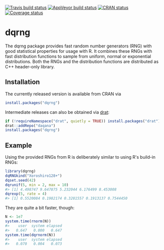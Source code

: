 
<!-- README.md is generated from README.Rmd. Please edit that file -->
[![Travis build status](https://travis-ci.org/daqana/dqrng.svg?branch=master)](https://travis-ci.org/daqana/dqrng) [![AppVeyor build status](https://ci.appveyor.com/api/projects/status/github/daqana/dqrng?branch=master&svg=true)](https://ci.appveyor.com/project/rstub/dqrng) [![CRAN status](https://www.r-pkg.org/badges/version/dqrng)](https://cran.r-project.org/package=dqrng) [![Coverage status](https://codecov.io/gh/daqana/dqrng/branch/master/graph/badge.svg)](https://codecov.io/github/daqana/dqrng?branch=master)

dqrng
=====

The dqrng package provides fast random number generators (RNG) with good statistical properties for usage with R. It combines these RNGs with fast distribution functions to sample from uniform, normal or exponential distributions. Both the RNGs and the distribution functions are distributed as C++ header-only library.

Installation
------------

The currently released version is available from CRAN via

``` r
install.packages("dqrng")
```

Intermediate releases can also be obtained via [drat](https://cran.r-project.org/package=drat):

``` r
if (!requireNamespace("drat", quietly = TRUE)) install.packages("drat")
drat::addRepo("daqana")
install.packages("dqrng")
```

Example
-------

Using the provided RNGs from R is deliberately similar to using R's build-in RNGs:

``` r
library(dqrng)
dqRNGkind("Xoroshiro128+")
dqset.seed(42)
dqrunif(5, min = 2, max = 10)
#> [1] 4.498747 9.647875 5.232044 6.176499 8.453008
dqrexp(5, rate = 4)
#> [1] 0.5520084 0.1982174 0.3281557 0.1913137 0.7544450
```

They are quite a bit faster, though:

``` r
N <- 1e7
system.time(rnorm(N))
#>    user  system elapsed 
#>   0.647   0.000   0.647
system.time(dqrnorm(N))
#>    user  system elapsed 
#>   0.070   0.004   0.073
```
